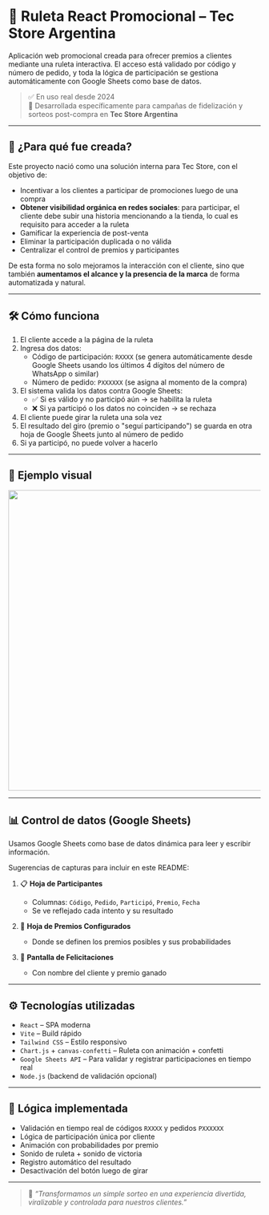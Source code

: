 # 🎰 Ruleta React Promocional – Tec Store Argentina

Aplicación web promocional creada para ofrecer premios a clientes mediante una ruleta interactiva. El acceso está validado por código y número de pedido, y toda la lógica de participación se gestiona automáticamente con Google Sheets como base de datos.

> ✅ En uso real desde 2024  
> 🎯 Desarrollada específicamente para campañas de fidelización y sorteos post-compra en **Tec Store Argentina**

---

## 🎯 ¿Para qué fue creada?

Este proyecto nació como una solución interna para Tec Store, con el objetivo de:

- Incentivar a los clientes a participar de promociones luego de una compra
- **Obtener visibilidad orgánica en redes sociales**: para participar, el cliente debe subir una historia mencionando a la tienda, lo cual es requisito para acceder a la ruleta
- Gamificar la experiencia de post-venta
- Eliminar la participación duplicada o no válida
- Centralizar el control de premios y participantes

De esta forma no solo mejoramos la interacción con el cliente, sino que también **aumentamos el alcance y la presencia de la marca** de forma automatizada y natural.

---

## 🛠️ Cómo funciona

1. El cliente accede a la página de la ruleta
2. Ingresa dos datos:
   - Código de participación: `RXXXX` (se genera automáticamente desde Google Sheets usando los últimos 4 dígitos del número de WhatsApp o similar)
   - Número de pedido: `PXXXXXX` (se asigna al momento de la compra)
3. El sistema valida los datos contra Google Sheets:
   - ✅ Si es válido y no participó aún → se habilita la ruleta
   - ❌ Si ya participó o los datos no coinciden → se rechaza
4. El cliente puede girar la ruleta una sola vez
5. El resultado del giro (premio o "seguí participando") se guarda en otra hoja de Google Sheets junto al número de pedido
6. Si ya participó, no puede volver a hacerlo

---

## 🧪 Ejemplo visual

<p align="center">
  <img src="./images/ruleta-demo.gif" width="600" />
</p>

---

## 📊 Control de datos (Google Sheets)

Usamos Google Sheets como base de datos dinámica para leer y escribir información.

Sugerencias de capturas para incluir en este README:

1. 📋 **Hoja de Participantes**
   - Columnas: `Código`, `Pedido`, `Participó`, `Premio`, `Fecha`
   - Se ve reflejado cada intento y su resultado

2. 🎁 **Hoja de Premios Configurados**
   - Donde se definen los premios posibles y sus probabilidades

3. 🥳 **Pantalla de Felicitaciones**
   - Con nombre del cliente y premio ganado

---

## ⚙️ Tecnologías utilizadas

- `React` – SPA moderna
- `Vite` – Build rápido
- `Tailwind CSS` – Estilo responsivo
- `Chart.js` + `canvas-confetti` – Ruleta con animación + confetti
- `Google Sheets API` – Para validar y registrar participaciones en tiempo real
- `Node.js` (backend de validación opcional)

---

## 🚧 Lógica implementada

- Validación en tiempo real de códigos `RXXXX` y pedidos `PXXXXXX`
- Lógica de participación única por cliente
- Animación con probabilidades por premio
- Sonido de ruleta + sonido de victoria
- Registro automático del resultado
- Desactivación del botón luego de girar

---

> 💬 *“Transformamos un simple sorteo en una experiencia divertida, viralizable y controlada para nuestros clientes.”*
